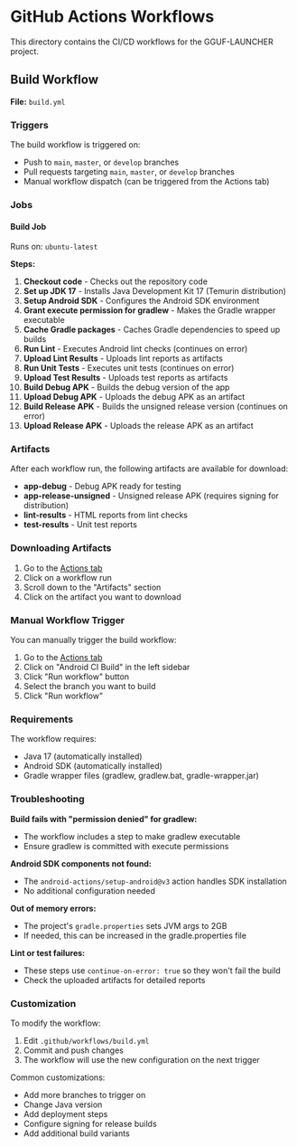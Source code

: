 # GitHub Actions Workflows

This directory contains the CI/CD workflows for the GGUF-LAUNCHER project.

## Build Workflow

**File:** `build.yml`

### Triggers

The build workflow is triggered on:
- Push to `main`, `master`, or `develop` branches
- Pull requests targeting `main`, `master`, or `develop` branches
- Manual workflow dispatch (can be triggered from the Actions tab)

### Jobs

#### Build Job

Runs on: `ubuntu-latest`

**Steps:**

1. **Checkout code** - Checks out the repository code
2. **Set up JDK 17** - Installs Java Development Kit 17 (Temurin distribution)
3. **Setup Android SDK** - Configures the Android SDK environment
4. **Grant execute permission for gradlew** - Makes the Gradle wrapper executable
5. **Cache Gradle packages** - Caches Gradle dependencies to speed up builds
6. **Run Lint** - Executes Android lint checks (continues on error)
7. **Upload Lint Results** - Uploads lint reports as artifacts
8. **Run Unit Tests** - Executes unit tests (continues on error)
9. **Upload Test Results** - Uploads test reports as artifacts
10. **Build Debug APK** - Builds the debug version of the app
11. **Upload Debug APK** - Uploads the debug APK as an artifact
12. **Build Release APK** - Builds the unsigned release version (continues on error)
13. **Upload Release APK** - Uploads the release APK as an artifact

### Artifacts

After each workflow run, the following artifacts are available for download:

- **app-debug** - Debug APK ready for testing
- **app-release-unsigned** - Unsigned release APK (requires signing for distribution)
- **lint-results** - HTML reports from lint checks
- **test-results** - Unit test reports

### Downloading Artifacts

1. Go to the [Actions tab](../../actions)
2. Click on a workflow run
3. Scroll down to the "Artifacts" section
4. Click on the artifact you want to download

### Manual Workflow Trigger

You can manually trigger the build workflow:

1. Go to the [Actions tab](../../actions)
2. Click on "Android CI Build" in the left sidebar
3. Click "Run workflow" button
4. Select the branch you want to build
5. Click "Run workflow"

### Requirements

The workflow requires:
- Java 17 (automatically installed)
- Android SDK (automatically installed)
- Gradle wrapper files (gradlew, gradlew.bat, gradle-wrapper.jar)

### Troubleshooting

**Build fails with "permission denied" for gradlew:**
- The workflow includes a step to make gradlew executable
- Ensure gradlew is committed with execute permissions

**Android SDK components not found:**
- The `android-actions/setup-android@v3` action handles SDK installation
- No additional configuration needed

**Out of memory errors:**
- The project's `gradle.properties` sets JVM args to 2GB
- If needed, this can be increased in the gradle.properties file

**Lint or test failures:**
- These steps use `continue-on-error: true` so they won't fail the build
- Check the uploaded artifacts for detailed reports

### Customization

To modify the workflow:

1. Edit `.github/workflows/build.yml`
2. Commit and push changes
3. The workflow will use the new configuration on the next trigger

Common customizations:
- Add more branches to trigger on
- Change Java version
- Add deployment steps
- Configure signing for release builds
- Add additional build variants
